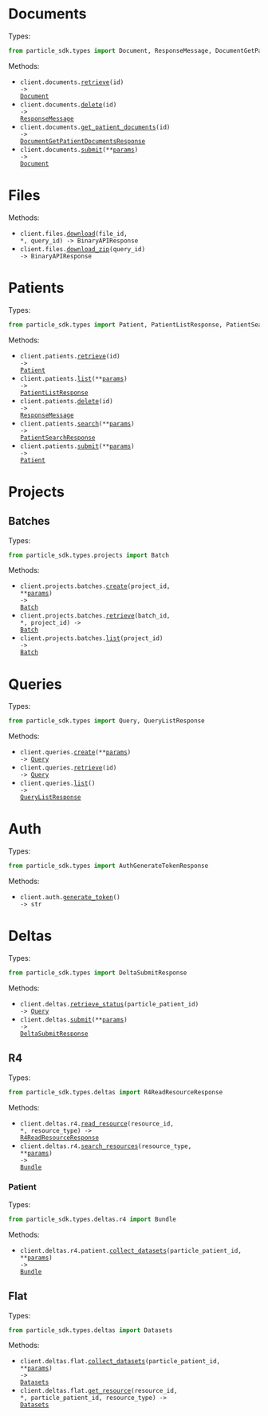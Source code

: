 # Documents

Types:

```python
from particle_sdk.types import Document, ResponseMessage, DocumentGetPatientDocumentsResponse
```

Methods:

- <code title="get /api/v1/documents/{id}">client.documents.<a href="./src/particle_sdk/resources/documents.py">retrieve</a>(id) -> <a href="./src/particle_sdk/types/document.py">Document</a></code>
- <code title="delete /api/v1/documents/{id}">client.documents.<a href="./src/particle_sdk/resources/documents.py">delete</a>(id) -> <a href="./src/particle_sdk/types/response_message.py">ResponseMessage</a></code>
- <code title="get /api/v1/documents/patient/{id}">client.documents.<a href="./src/particle_sdk/resources/documents.py">get_patient_documents</a>(id) -> <a href="./src/particle_sdk/types/document_get_patient_documents_response.py">DocumentGetPatientDocumentsResponse</a></code>
- <code title="post /api/v1/documents">client.documents.<a href="./src/particle_sdk/resources/documents.py">submit</a>(\*\*<a href="src/particle_sdk/types/document_submit_params.py">params</a>) -> <a href="./src/particle_sdk/types/document.py">Document</a></code>

# Files

Methods:

- <code title="get /api/v1/files/{query_id}/{file_id}">client.files.<a href="./src/particle_sdk/resources/files.py">download</a>(file_id, \*, query_id) -> BinaryAPIResponse</code>
- <code title="get /api/v1/files/{query_id}/zip">client.files.<a href="./src/particle_sdk/resources/files.py">download_zip</a>(query_id) -> BinaryAPIResponse</code>

# Patients

Types:

```python
from particle_sdk.types import Patient, PatientListResponse, PatientSearchResponse
```

Methods:

- <code title="get /api/v1/patients/{id}">client.patients.<a href="./src/particle_sdk/resources/patients.py">retrieve</a>(id) -> <a href="./src/particle_sdk/types/patient.py">Patient</a></code>
- <code title="get /api/v1/patients">client.patients.<a href="./src/particle_sdk/resources/patients.py">list</a>(\*\*<a href="src/particle_sdk/types/patient_list_params.py">params</a>) -> <a href="./src/particle_sdk/types/patient_list_response.py">PatientListResponse</a></code>
- <code title="delete /api/v1/patients/{id}">client.patients.<a href="./src/particle_sdk/resources/patients.py">delete</a>(id) -> <a href="./src/particle_sdk/types/response_message.py">ResponseMessage</a></code>
- <code title="post /api/v1/patients/search">client.patients.<a href="./src/particle_sdk/resources/patients.py">search</a>(\*\*<a href="src/particle_sdk/types/patient_search_params.py">params</a>) -> <a href="./src/particle_sdk/types/patient_search_response.py">PatientSearchResponse</a></code>
- <code title="post /api/v1/patients">client.patients.<a href="./src/particle_sdk/resources/patients.py">submit</a>(\*\*<a href="src/particle_sdk/types/patient_submit_params.py">params</a>) -> <a href="./src/particle_sdk/types/patient.py">Patient</a></code>

# Projects

## Batches

Types:

```python
from particle_sdk.types.projects import Batch
```

Methods:

- <code title="post /api/v1/projects/{project_id}/batches">client.projects.batches.<a href="./src/particle_sdk/resources/projects/batches.py">create</a>(project_id, \*\*<a href="src/particle_sdk/types/projects/batch_create_params.py">params</a>) -> <a href="./src/particle_sdk/types/projects/batch.py">Batch</a></code>
- <code title="get /api/v1/projects/{project_id}/batches/{batch_id}">client.projects.batches.<a href="./src/particle_sdk/resources/projects/batches.py">retrieve</a>(batch_id, \*, project_id) -> <a href="./src/particle_sdk/types/projects/batch.py">Batch</a></code>
- <code title="get /api/v1/projects/{project_id}/batches">client.projects.batches.<a href="./src/particle_sdk/resources/projects/batches.py">list</a>(project_id) -> <a href="./src/particle_sdk/types/projects/batch.py">Batch</a></code>

# Queries

Types:

```python
from particle_sdk.types import Query, QueryListResponse
```

Methods:

- <code title="post /api/v1/queries">client.queries.<a href="./src/particle_sdk/resources/queries.py">create</a>(\*\*<a href="src/particle_sdk/types/query_create_params.py">params</a>) -> <a href="./src/particle_sdk/types/query.py">Query</a></code>
- <code title="get /api/v1/queries/{id}">client.queries.<a href="./src/particle_sdk/resources/queries.py">retrieve</a>(id) -> <a href="./src/particle_sdk/types/query.py">Query</a></code>
- <code title="get /api/v1/queries/">client.queries.<a href="./src/particle_sdk/resources/queries.py">list</a>() -> <a href="./src/particle_sdk/types/query_list_response.py">QueryListResponse</a></code>

# Auth

Types:

```python
from particle_sdk.types import AuthGenerateTokenResponse
```

Methods:

- <code title="get /auth">client.auth.<a href="./src/particle_sdk/resources/auth.py">generate_token</a>() -> str</code>

# Deltas

Types:

```python
from particle_sdk.types import DeltaSubmitResponse
```

Methods:

- <code title="get /deltas/{particle_patient_id}">client.deltas.<a href="./src/particle_sdk/resources/deltas/deltas.py">retrieve_status</a>(particle_patient_id) -> <a href="./src/particle_sdk/types/query.py">Query</a></code>
- <code title="post /deltas">client.deltas.<a href="./src/particle_sdk/resources/deltas/deltas.py">submit</a>(\*\*<a href="src/particle_sdk/types/delta_submit_params.py">params</a>) -> <a href="./src/particle_sdk/types/delta_submit_response.py">DeltaSubmitResponse</a></code>

## R4

Types:

```python
from particle_sdk.types.deltas import R4ReadResourceResponse
```

Methods:

- <code title="get /deltas/R4/{resource_type}/{resource_id}">client.deltas.r4.<a href="./src/particle_sdk/resources/deltas/r4/r4.py">read_resource</a>(resource_id, \*, resource_type) -> <a href="./src/particle_sdk/types/deltas/r4_read_resource_response.py">R4ReadResourceResponse</a></code>
- <code title="get /deltas/R4/{resource_type}">client.deltas.r4.<a href="./src/particle_sdk/resources/deltas/r4/r4.py">search_resources</a>(resource_type, \*\*<a href="src/particle_sdk/types/deltas/r4_search_resources_params.py">params</a>) -> <a href="./src/particle_sdk/types/deltas/r4/bundle.py">Bundle</a></code>

### Patient

Types:

```python
from particle_sdk.types.deltas.r4 import Bundle
```

Methods:

- <code title="get /deltas/R4/Patient/{particle_patient_id}/$everything">client.deltas.r4.patient.<a href="./src/particle_sdk/resources/deltas/r4/patient.py">collect_datasets</a>(particle_patient_id, \*\*<a href="src/particle_sdk/types/deltas/r4/patient_collect_datasets_params.py">params</a>) -> <a href="./src/particle_sdk/types/deltas/r4/bundle.py">Bundle</a></code>

## Flat

Types:

```python
from particle_sdk.types.deltas import Datasets
```

Methods:

- <code title="get /deltas/flat/{particle_patient_id}">client.deltas.flat.<a href="./src/particle_sdk/resources/deltas/flat.py">collect_datasets</a>(particle_patient_id, \*\*<a href="src/particle_sdk/types/deltas/flat_collect_datasets_params.py">params</a>) -> <a href="./src/particle_sdk/types/deltas/datasets.py">Datasets</a></code>
- <code title="get /deltas/flat/{particle_patient_id}/{resource_type}/{resource_id}">client.deltas.flat.<a href="./src/particle_sdk/resources/deltas/flat.py">get_resource</a>(resource_id, \*, particle_patient_id, resource_type) -> <a href="./src/particle_sdk/types/deltas/datasets.py">Datasets</a></code>
